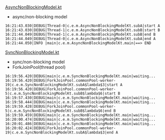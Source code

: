 [AsyncNonBlockingModel.kt](src/main/kotlin/model/AsyncNonBlockingModel.kt)
- async/non-blocking model
```log
16:21:43.030|DEBUG|Thread-0|c.e.m.AsyncNonBlockingModelKt.subA|start A
16:21:43.030|DEBUG|Thread-1|c.e.m.AsyncNonBlockingModelKt.subB|start B
16:21:44.049|DEBUG|Thread-1|c.e.m.AsyncNonBlockingModelKt.subB|end B
16:21:44.049|DEBUG|Thread-0|c.e.m.AsyncNonBlockingModelKt.subA|end A
16:21:44.050|INFO |main|c.e.m.AsyncNonBlockingModelKt.main|==> END
```

[SyncNonBlockingModel.kt](src/main/kotlin/model/SyncNonBlockingModel.kt)
- sync/non-blocking model
- ForkJoinPool(thread pool)
```log
16:19:56.420|DEBUG|main|c.e.m.SyncNonBlockingModelKt.main|waiting...
16:19:56.420|DEBUG|ForkJoinPool.commonPool-worker-19|c.e.m.SyncNonBlockingModelKt.subA$lambda$3|start A
16:19:56.420|DEBUG|ForkJoinPool.commonPool-worker-5|c.e.m.SyncNonBlockingModelKt.subB$lambda$6|start B
16:19:57.430|DEBUG|main|c.e.m.SyncNonBlockingModelKt.main|waiting...
16:19:58.444|DEBUG|main|c.e.m.SyncNonBlockingModelKt.main|waiting...
16:19:59.428|DEBUG|ForkJoinPool.commonPool-worker-5|c.e.m.SyncNonBlockingModelKt.subB$lambda$6|end B
16:19:59.459|DEBUG|main|c.e.m.SyncNonBlockingModelKt.main|waiting...
16:20:00.474|DEBUG|main|c.e.m.SyncNonBlockingModelKt.main|waiting...
16:20:01.486|DEBUG|main|c.e.m.SyncNonBlockingModelKt.main|waiting...
16:20:02.424|DEBUG|ForkJoinPool.commonPool-worker-19|c.e.m.SyncNonBlockingModelKt.subA$lambda$3|end A
```